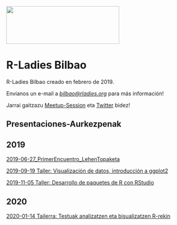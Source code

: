 <img src="https://github.com/rladies/starter-kit/blob/master/logo/R-LadiesGlobal_RBG_online_LogoWithText_Horizontal.png" data-canonical-src="https://github.com/rladies/starter-kit/blob/master/logo/R-LadiesGlobal_RBG_online_LogoWithText_Horizontal.png" width="300" height="100" />
 
  # R-Ladies Bilbao
 
  R-Ladies Bilbao creado en febrero de 2019.
  
  Envíanos un e-mail a *bilbao@rladies.org* para más información!
  
  Jarrai gaitzazu [Meetup-Session](https://www.meetup.com/es-ES/rladies-bilbao/) eta [Twitter](https://twitter.com/RLadiesBIO) bidez!
  
  ## Presentaciones-Aurkezpenak
  
  ## 2019
   
   [2019-06-27_PrimerEncuentro_LehenTopaketa](https://github.com/RLadiesBIO/Presentaciones-Aurkezpenak/tree/master/2019-06-27_PrimerEncuentro_LehenTopaketa)


[2019-09-19 Taller: Visualización de datos, introducción a ggplot2](https://github.com/RLadiesBIO/Presentaciones-Aurkezpenak/tree/master/2019-09-19_2Taller)

[2019-11-05 Taller: Desarrollo de paquetes de R con RStudio](https://github.com/RLadiesBIO/Presentaciones-Aurkezpenak/tree/master/2019-11-05_3Taller)

## 2020

[2020-01-14 Tailerra: Testuak analizatzen eta bisualizatzen R-rekin](https://github.com/RLadiesBIO/Taller4_Testuak_analizatzen)
